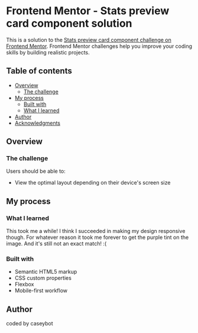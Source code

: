 # Frontend Mentor - Stats preview card component solution

This is a solution to the [Stats preview card component challenge on Frontend Mentor](https://www.frontendmentor.io/challenges/stats-preview-card-component-8JqbgoU62). Frontend Mentor challenges help you improve your coding skills by building realistic projects. 

## Table of contents

- [Overview](#overview)
  - [The challenge](#the-challenge)
- [My process](#my-process)
  - [Built with](#built-with)
  - [What I learned](#what-i-learned)
- [Author](#author)
- [Acknowledgments](#acknowledgments)

## Overview

### The challenge

Users should be able to:

- View the optimal layout depending on their device's screen size

## My process

### What I learned

This took me a while! I think I succeeded in making my design responsive though. For whatever reason it took me forever to get the purple tint on the image. And it's still not an exact match! :( 

### Built with

- Semantic HTML5 markup
- CSS custom properties
- Flexbox
- Mobile-first workflow

## Author

coded by caseybot
